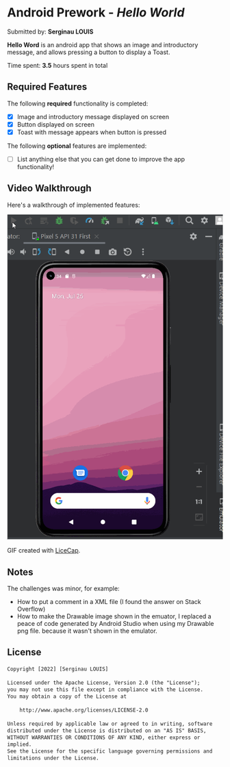 # Android Prework - *Hello World*

Submitted by: **Serginau LOUIS**

**Hello Word** is an android app that shows an image and introductory message, and allows pressing a button to display a Toast. 

Time spent: **3.5** hours spent in total

## Required Features

The following **required** functionality is completed:

* [x] Image and introductory message displayed on screen
* [x] Button displayed on screen
* [x] Toast with message appears when button is pressed 

The following **optional** features are implemented:

* [ ] List anything else that you can get done to improve the app functionality!

## Video Walkthrough

Here's a walkthrough of implemented features:

![Alt Text](PreWorkCodePath.gif)

<!-- Replace this with whatever GIF tool you used! -->
GIF created with [LiceCap](http://www.cockos.com/licecap/).  


## Notes

The challenges was minor, for example:
- How to put a comment in a XML file (I found the answer on Stack Overflow)
- How to make the Drawable image shown in the emuator, I replaced a peace of code generated by Android Studio
when using my Drawable png file. because it wasn't shown in the emulator.

## License

    Copyright [2022] [Serginau LOUIS]

    Licensed under the Apache License, Version 2.0 (the "License");
    you may not use this file except in compliance with the License.
    You may obtain a copy of the License at

        http://www.apache.org/licenses/LICENSE-2.0

    Unless required by applicable law or agreed to in writing, software
    distributed under the License is distributed on an "AS IS" BASIS,
    WITHOUT WARRANTIES OR CONDITIONS OF ANY KIND, either express or implied.
    See the License for the specific language governing permissions and
    limitations under the License.
